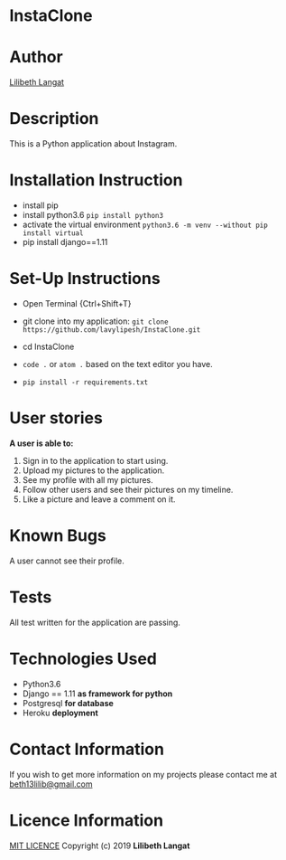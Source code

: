 # InstaClone

# Author
[Lilibeth Langat](https://github.com/lavylipesh/InstaClone)
# Description
This is a Python application about Instagram.


# Installation Instruction
* install pip
* install python3.6 ```pip install python3```
* activate the virtual environment ```python3.6 -m venv --without pip install virtual```
* pip install django==1.11

# Set-Up Instructions
* Open Terminal {Ctrl+Shift+T}

* git clone into my application: ```git clone https://github.com/lavylipesh/InstaClone.git```


* cd InstaClone

* ```code .``` or ```atom .``` based on the text editor you have.
* ```pip install -r requirements.txt```

# User stories
**A user is able to:**
1. Sign in to the application to start using.
2. Upload my pictures to the application.
3. See my profile with all my pictures.
4. Follow other users and see their pictures on my timeline.
5. Like a picture and leave a comment on it.

# Known Bugs
A user cannot see their profile.

# Tests
All test written for the application are passing.

# Technologies Used
* Python3.6
* Django == 1.11 **as framework for python**
* Postgresql **for database**
* Heroku **deployment**

# Contact Information
If you wish to get more information on my projects please contact me at beth13lilib@gmail.com

# Licence Information
[MIT LICENCE](https://github.com/lavylipesh/InstaClone/blob/master/LICENSE)
Copyright (c) 2019 **Lilibeth Langat**